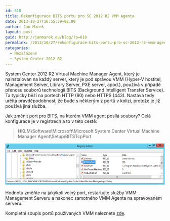 ```yaml
---
id: 618
title: Rekonfigurace BITS portu pro SC 2012 R2 VMM Agenta
date: 2013-10-27T16:55:59+02:00
author: Jan Marek
layout: post
guid: http://janmarek.eu/blog/?p=618
permalink: /2013/10/27/rekonfigurace-bits-portu-pro-sc-2012-r2-vmm-agenta/
categories:
  - Nezařazené
  - System Center 2012 R2
---
```

System Center 2012 R2 Virtual Machine Manager Agent, který je nainstalován na každý server, který je pod správou VMM (Hyper-V hostitel, Management Server, Library Server, PXE server, apod.), používá v případě přenosu souborů technologii BITS (Background Intelligent Transfer Service). Ta typicky běží na portech HTTP (80) nebo HTTPS (443). Nastává tedy určitá pravděpodobnost, že bude s některým z portů v kolizi, protože je již používá jiná služba.

Jak změnit port pro BITS, na kterém VMM agent posílá soubory? Celá konfigurace je v registrech a to v této cestě:

> HKLM\Software\Microsoft\Microsoft System Center Virtual Machine Manager Agent\Setup\BITSTcpPort

<p style="text-align: center;">
  <a href="/wp-content/uploads/2013/10/bitsportvmm.png"><img class="wp-image-621 aligncenter" alt="bitsportvmm" src="/wp-content/uploads/2013/10/bitsportvmm.png" width="589" height="130" /></a>
</p>

Hodnotu změňte na jakýkoli volný port, restartujte služby VMM Management Serveru a nakonec samotného VMM Agenta na spravovaném serveru.

Kompletní soupis portů používaných VMM naleznete <a title="Ports and Protocols for VMM" href="http://technet.microsoft.com/en-us/library/gg710871.aspx" target="_blank">zde</a>.

